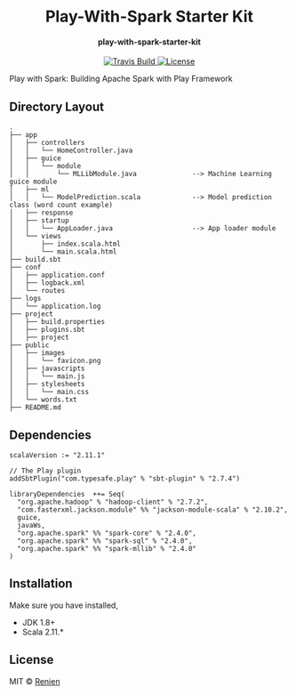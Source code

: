 <h1 align="center">
    <br>
        Play-With-Spark Starter Kit
    <br>
  <h4 align="center">play-with-spark-starter-kit</h4>
</h1>

<p align="center">
       <a href="https://travis-ci.org/Renien/play-with-spark-starter-kit">
           <img src="https://api.travis-ci.org/Renien/play-with-spark-starter-kit.svg?branch=master"
                alt="Travis Build">
       </a>
       <a href="">
           <img src="https://img.shields.io/npm/l/express.svg?maxAge=2592000&style=flat-square"
                alt="License">
         </a>
    </p>

Play with Spark: Building Apache Spark with Play Framework

## Directory Layout

```
.
├── app
│   ├── controllers
│   │   └── HomeController.java
│   ├── guice
│   │   └── module
│   │       └── MLLibModule.java              --> Machine Learning guice module
│   ├── ml
│   │   └── ModelPrediction.scala             --> Model prediction class (word count example)
│   ├── response
│   ├── startup
│   │   └── AppLoader.java                    --> App loader module
│   └── views
│       ├── index.scala.html
│       └── main.scala.html
├── build.sbt
├── conf
│   ├── application.conf
│   ├── logback.xml
│   └── routes
├── logs
│   └── application.log
├── project
│   ├── build.properties
│   ├── plugins.sbt
│   ├── project
├── public
│   ├── images
│   │   └── favicon.png
│   ├── javascripts
│   │   └── main.js
│   ├── stylesheets
│   │   └── main.css
│   └── words.txt
├── README.md
```
## Dependencies

```
scalaVersion := "2.11.1"

// The Play plugin
addSbtPlugin("com.typesafe.play" % "sbt-plugin" % "2.7.4")

libraryDependencies  ++= Seq(
  "org.apache.hadoop" % "hadoop-client" % "2.7.2",
  "com.fasterxml.jackson.module" %% "jackson-module-scala" % "2.10.2",
  guice,
  javaWs,
  "org.apache.spark" %% "spark-core" % "2.4.0",
  "org.apache.spark" %% "spark-sql" % "2.4.0",
  "org.apache.spark" %% "spark-mllib" % "2.4.0"
)
```

## Installation

Make sure you have installed,

- JDK 1.8+
- Scala 2.11.*

## License
MIT © [Renien](https://twitter.com/RenienJoseph)
